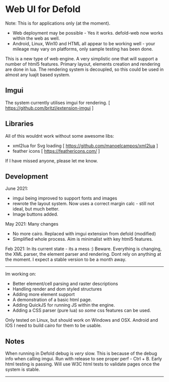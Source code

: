 # Web UI for Defold

Note: This is for applications only (at the moment). 
* Web deployment may be possible - Yes it works. defold-web now works within the web as well. 
* Android, Linux, Win10 and HTML all appear to be working well - your mileage may vary on platforms, only sample testing has been done.

This is a new type of web engine. A very simplistic one that will support a number of html5 features.
Primary layout, elements creation and rendering are done in lua. The rendering system is decoupled, so this could be used in almost any luajit based system.

## Imgui
The system currently utilises imgui for rendering. 
[ https://github.com/britzl/extension-imgui ]

## Libraries
All of this wouldnt work without some awesome libs:
- xml2lua for Svg loading   [ https://github.com/manoelcampos/xml2lua ]
- feather icons   [ https://feathericons.com/ ]

If I have missed anyone, please let me know. 

## Development
June 2021:
- imgui being improved to support fonts and images
- rewrote the layout system. Now uses a correct margin calc - still not ideal, but much better.
- Image buttons added.

May 2021:
Many changes 
- No more cairo. Replaced with imgui extension from defold (modified)
- Simplified whole process. Aim is minimalist with key html5 features.

Feb 2021:
In its current state - its a mess :) Beware. Everything is changing, the XML parser, the element parser and rendering. Dont rely on anything at the moment. I expect a stable version to be a month away.

---
Im working on:
- Better element/cell parsing and raster descriptions
- Handling render and dom styled structures
- Adding more element support
- A demonstration of a basic html page.
- Adding QuickJS for running JS within the engine.
- Adding a CSS parser (pure lua) so _some_ css features can be used.

Only tested on Linux, but should work on Windows and OSX. Android and IOS I need to build cairo for them to be usable. 

## Notes

When running in Defold debug is _very_ slow. This is because of the debug info when calling imgui. Run with release to see proper perf - Ctrl + B.
Early html testing is passing. Will use W3C html tests to validate pages once the system is stable. 

---

